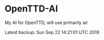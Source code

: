 # OpenTTD-AI
My AI for OpenTTD, will use primarily air

Latest backup: Sun Sep 22 14:21:01 UTC 2019
